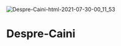 ![Despre-Caini-html-2021-07-30-00_11_53](https://user-images.githubusercontent.com/54853098/127569294-f3461a1c-ef5f-4526-9d84-679239a0e56d.jpg)
# Despre-Caini
